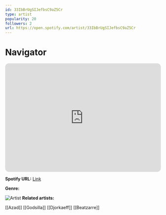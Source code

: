 ```yaml
---
id: 33IbBrUgSIJefbsC9aZ5Cr
type: artist
popularity: 20
followers: 2
url: https://open.spotify.com/artist/33IbBrUgSIJefbsC9aZ5Cr
---
```

# Navigator

<iframe style="border-radius:12px" src="https://open.spotify.com/embed/artist/33IbBrUgSIJefbsC9aZ5Cr" width="100%" height="352" frameBorder="0" allowfullscreen="" allow="autoplay; clipboard-write; encrypted-media; fullscreen; picture-in-picture" loading="lazy"></iframe>

**Spotify URL:** [Link](https://open.spotify.com/artist/33IbBrUgSIJefbsC9aZ5Cr)

**Genre:** 

![Artist]()
**Related artists:**

[[Azad]]
[[Godsilla]]
[[Djorkaeff]]
[[Beatzarre]]

